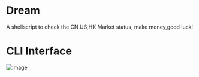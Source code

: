 # Dream
A shellscript to check the CN,US,HK Market status, make money,good luck!

# CLI Interface
![image](https://github.com/FanJialins/dream/blob/main/CLI%20Interface.png)


